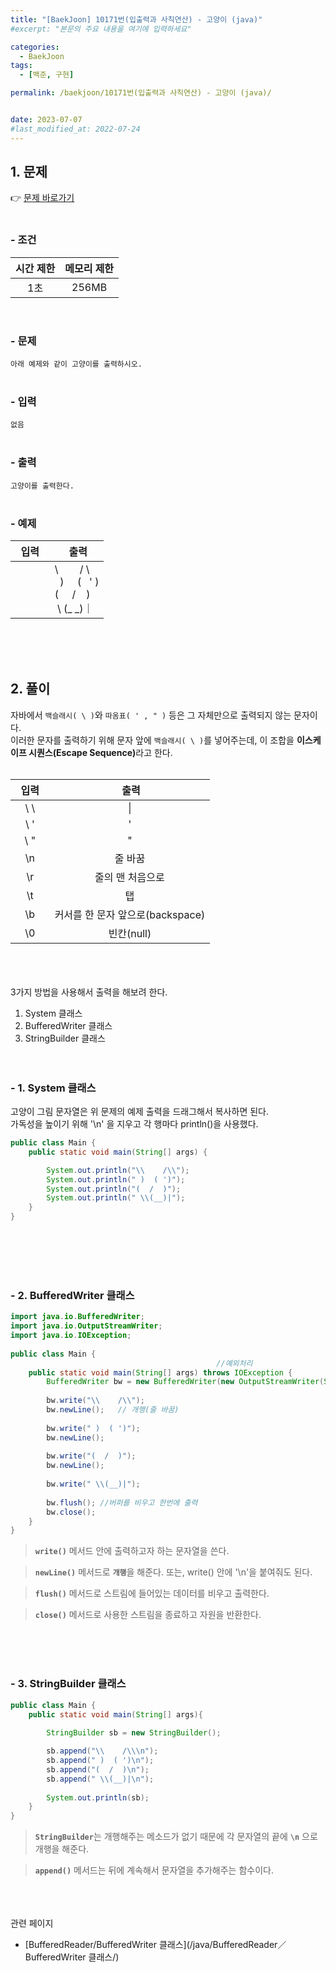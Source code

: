 ```yaml
---
title: "[BaekJoon] 10171번(입출력과 사칙연산) - 고양이 (java)"
#excerpt: "본문의 주요 내용을 여기에 입력하세요"

categories:
  - BaekJoon
tags:
  - [백준, 구현]

permalink: /baekjoon/10171번(입출력과 사칙연산) - 고양이 (java)/


date: 2023-07-07
#last_modified_at: 2022-07-24
---
```


## 1. 문제
👉 [문제 바로가기](https://www.acmicpc.net/problem/10171)<br><br>
###  - 조건
  
| 시간 제한 | 메모리 제한 |
|:--------:|:--------:|
|1초|256MB|

<br>

### - 문제
```아래 예제와 같이 고양이를 출력하시오.```
<br><br>

### - 입력
``` 없음 ```
<br><br>

### - 출력
```고양이를 출력한다.```
<br><br>

### - 예제
  
| &nbsp;&nbsp;입력&nbsp;&nbsp; | &nbsp;&nbsp; 출력&nbsp;&nbsp; |
|:--------:|--------|
||\ &nbsp;&nbsp;&nbsp;&nbsp;&nbsp;&nbsp;&nbsp;/ \ <br>&nbsp; ) &nbsp;&nbsp;&nbsp;&nbsp;( &nbsp;&nbsp;' )<br>( &nbsp;&nbsp;&nbsp;&nbsp;/ &nbsp;&nbsp;&nbsp;)<br> &nbsp;\ (_ _)｜|

  
<br><br><br>


## 2. 풀이
자바에서 `백슬래시( \ )`와 `따옴표( ' , " )` 등은 그 자체만으로 출력되지 않는 문자이다.<br>
이러한 문자를 출력하기 위해 문자 앞에 `백슬래시( \ )`를 넣어주는데, 이 조합을 <b>이스케이프 시퀀스(Escape Sequence)</b>라고 한다.<br><br>

| &nbsp;&nbsp;입력&nbsp;&nbsp; | &nbsp;&nbsp; 출력&nbsp;&nbsp; |
|:--------:|:--------:|
| \ \ |\|
| \ ' |'|
| \ " |"|
|\n|줄 바꿈|
|\r|줄의 맨 처음으로|
|\t|탭|
|\b|커서를 한 문자 앞으로(backspace)|
|\0|빈칸(null)|


<br><br><br>
3가지 방법을 사용해서 출력을 해보려 한다.
1. System 클래스
2. BufferedWriter 클래스
3. StringBuilder 클래스
<br><br><br>

### - 1. System 클래스
고양이 그림 문자열은 위 문제의 예제 출력을 드래그해서 복사하면 된다.<br>
가독성을 높이기 위해 '\n' 을 지우고 각 행마다 println()을 사용했다.<br>
```java
public class Main {
	public static void main(String[] args) {

		System.out.println("\\    /\\");
		System.out.println(" )  ( ')");
		System.out.println("(  /  )");
		System.out.println(" \\(__)|");
	}
}
```

<br><br><br><br>

### - 2. BufferedWriter 클래스
```java
import java.io.BufferedWriter;
import java.io.OutputStreamWriter;
import java.io.IOException;
 
public class Main {
                                              //예외처리
	public static void main(String[] args) throws IOException {
		BufferedWriter bw = new BufferedWriter(new OutputStreamWriter(System.out));
 
		bw.write("\\    /\\");
		bw.newLine();	// 개행(줄 바꿈)
		
		bw.write(" )  ( ')");
		bw.newLine();	
        
		bw.write("(  /  )");
		bw.newLine();
        
		bw.write(" \\(__)|");
        
		bw.flush(); //버퍼를 비우고 한번에 출력
		bw.close();
	}
}
```
> <code><b>write()</b></code> 메서드 안에 출력하고자 하는 문자열을 쓴다. <br>

> <code><b>newLine()</b></code> 메서드로 <code><b>개행</b></code>을 해준다. 또는, write() 안에 '\n'을 붙여줘도 된다.<br>

> <code><b>flush()</b></code> 메서드로 스트림에 들어있는 데이터를 비우고 출력한다.<br>

> <code><b>close()</b></code> 메서드로 사용한 스트림을 종료하고 자원을 반환한다.


<br><br><br>

### - 3. StringBuilder 클래스
```java
public class Main {
	public static void main(String[] args){
 
		StringBuilder sb = new StringBuilder();

		sb.append("\\    /\\\n");
		sb.append(" )  ( ')\n");
		sb.append("(  /  )\n");
 		sb.append(" \\(__)|\n");
		
		System.out.println(sb);
	}
}
```
> <code><b>StringBuilder</b></code>는 개행해주는 메소드가 없기 때문에 각 문자열의 끝에 <code><b>\n</b></code> 으로 개행을 해준다.

> <code><b>append()</b></code> 메서드는 뒤에 계속해서 문자열을 추가해주는 함수이다.

<br><br><br>
<span class="color">관련 페이지</span><br>

- [BufferedReader/BufferedWriter 클래스](/java/BufferedReader／BufferedWriter 클래스/)

<br><br><br>